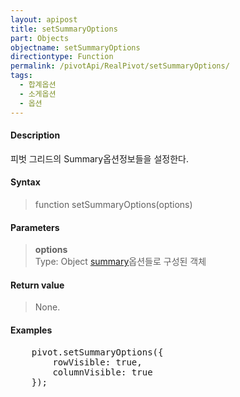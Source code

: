 ```yaml
---
layout: apipost
title: setSummaryOptions
part: Objects
objectname: setSummaryOptions
directiontype: Function
permalink: /pivotApi/RealPivot/setSummaryOptions/
tags:
  - 합계옵션
  - 소게옵션
  - 옵션
---
```



#### Description

 피벗 그리드의 Summary옵션정보들을 설정한다.    

#### Syntax

> function setSummaryOptions(options)

#### Parameters

> **options**  
> Type: Object 
> [summary](/pivotApi/types/SummaryOptions/)옵션들로 구성된 객체    

#### Return value

> None.

#### Examples 

<pre class="prettyprint">
    pivot.setSummaryOptions({
        rowVisible: true,
        columnVisible: true
    });
</pre>

